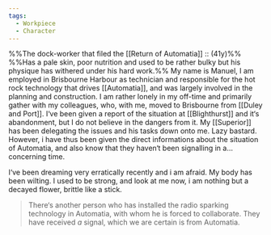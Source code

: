 ```yaml
---
tags:
  - Workpiece
  - Character
---
```

%%The dock-worker that filed the [[Return of Automatia]] :: (41y)%%
%%Has a pale skin, poor nutrition and used to be rather bulky but his physique has withered under his hard work.%%
My name is Manuel, I am employed in Brisbourne Harbour as technician and responsible for the hot rock technology that drives [[Automatia]], and was largely involved in the planning and construction.
I am rather lonely in my off-time and primarily gather with my colleagues, who, with me, moved to Brisbourne from [[Duley and Port]]. 
I‘ve been given a report of the situation at [[Blighthurst]] and it‘s abandonment, but I do not believe in the dangers from it. 
My [[Superior]] has been delegating the issues and his tasks down onto me. Lazy bastard. However, i have thus been given the direct informations about the situation of Automatia, and also know that they haven‘t been signalling in a… concerning time. 

I‘ve been dreaming very erratically recently and i am afraid. My body has been wilting. I used to be strong, and look at me now, i am nothing but a decayed flower, brittle like a stick. 

> There‘s another person who has installed the radio sparking technology in Automatia, with whom he is forced to collaborate. They have received *a* signal, which we are certain is from Automatia. 
